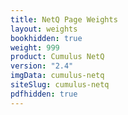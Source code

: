 ```yaml
---
title: NetQ Page Weights
layout: weights
bookhidden: true
weight: 999
product: Cumulus NetQ
version: "2.4"
imgData: cumulus-netq
siteSlug: cumulus-netq
pdfhidden: true
---
```


